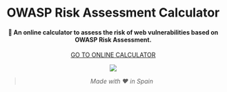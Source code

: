 <div align="center">
  <h1>OWASP Risk Assessment Calculator</h1>

  <h4>🧮 An online calculator to assess the risk of web vulnerabilities based on OWASP Risk Assessment.</h4>

<a align="center" href="https://javierolmedo.github.io/OWASP-Calculator/" target="_blank">GO TO ONLINE CALCULATOR</a>

![](https://raw.githubusercontent.com/JavierOlmedo/OWASP-Calculator/master/img/orac.gif)

> _Made with ❤️ in Spain_

</div>

